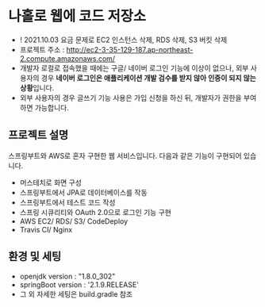 # 나홀로 웹에 코드 저장소
* ! 2021.10.03 요금 문제로 EC2 인스턴스 삭제, RDS 삭제, S3 버킷 삭제 
* 프로젝트 주소 : http://ec2-3-35-129-187.ap-northeast-2.compute.amazonaws.com/
* 개발자 로컬로 접속했을 때에는 구글/ 네이버 로그인 기능에 이상이 없으나, 외부 사용자의 경우 **네이버 로그인은 애플리케이션 개발 검수를 받지 않아 인증이 되지 않는 상황**입니다.
* 외부 사용자의 경우 글쓰기 기능 사용은 가입 신청을 하신 뒤, 개발자가 권한을 부여하면 가능합니다.

## 프로젝트 설명
스프링부트와 AWS로 혼자 구현한 웹 서비스입니다. 다음과 같은 기능이 구현되어 있습니다.
* 머스테치로 화면 구성
* 스프링부트에서 JPA로 데이터베이스를 작동
* 스프링부트에서 테스트 코드 작성
* 스프링 시큐리티와 OAuth 2.0으로 로그인 기능 구현
* AWS EC2/ RDS/ S3/ CodeDeploy
* Travis CI/ Nginx

## 환경 및 세팅
* openjdk version : "1.8.0_302"
* springBoot version : '2.1.9.RELEASE'
* 그 외 자세한 세팅은 build.gradle 참조
